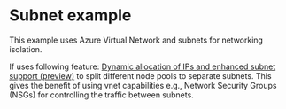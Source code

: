 # Subnet example

This example uses Azure Virtual Network and subnets for networking isolation.

If uses following feature: [Dynamic allocation of IPs and enhanced subnet support (preview)](https://docs.microsoft.com/en-us/azure/aks/configure-azure-cni#dynamic-allocation-of-ips-and-enhanced-subnet-support-preview)
to split different node pools to separate subnets.
This gives the benefit of using vnet capabilities e.g., Network Security Groups (NSGs)
for controlling the traffic between subnets.
